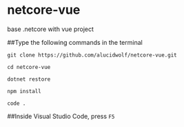 # netcore-vue
base .netcore with vue project

##Type the following commands in the terminal

`git clone https://github.com/alucidwolf/netcore-vue.git`

`cd netcore-vue`

`dotnet restore`

`npm install`

`code .`

##Inside Visual Studio Code, press `F5`
